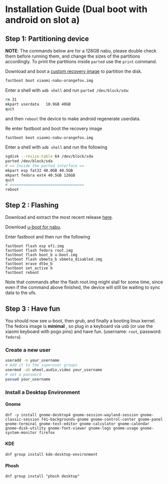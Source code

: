 # Installation Guide (Dual boot with android on slot a)

## Step 1: Partitioning device

**NOTE**: The commands below are for a 128GB nabu, please double check them before running them, and change the sizes of the partitions accordingly. To print the partitions inside `parted` use the `print` command.

Download and boot a [custom recovery image](https://github.com/serdeliuk/xiaomi-nabu-orangefox/releases) to partition the disk.

```sh
fastboot boot xiaomi-nabu-orangefox.img 
```

Enter a shell with `adb shell` and run `parted /dev/block/sda`: 

```sh
rm 31
mkpart userdata   10.9GB 40GB
quit
```

and then `reboot` the device to make android regenerate userdata. 

Re enter fastboot and boot the recovery image

```sh
fastboot boot xiaomi-nabu-orangefox.img 
```

Enter a shell with `adb shell` and run the following

```sh
sgdisk --resize-table 64 /dev/block/sda
parted /dev/block/sda
# == Inside the parted interface ==
mkpart esp fat32 40.0GB 40.5GB
mkpart fedora ext4 40.5GB 126GB
quit 
# =================================
reboot
```

## Step 2 : Flashing

Download and extract the most recent release [here](https://github.com/nik012003/nabu-fedora-builder/releases).

Download [u-boot for nabu](https://gitlab.com/sm8150-mainline/u-boot/-/jobs).

Enter fastboot and then run the following

```
fastboot flash esp efi.img
fastboot flash fedora root.img
fastboot flash boot_b u-boot.img
fastboot flash vbmeta_b vbmeta_disabled.img
fastboot erase dtbo_b
fastboot set_active b
fastboot reboot
```

Note that commands after the flash root.img might stall for some time, since even if the command above finished, the device will still be waiting to sync data to the ufs.

## Step 3 : Have fun 

You should now see u-boot, then grub, and finally a booting linux kernel. 
The fedora image is __minimal__ , so plug in a keyboard via usb (or use the xiaomi keyboard with pogo pins) and have fun. (username: `root`, password: `fedora`). 

### Create a new user 

```sh
useradd -m your_username
# Add it to the superuser groups
usermod -aG wheel,audio,video your_username
# set a password 
passwd your_username
```

### Install a Desktop Environment

#### Gnome 
```
dnf -y install gnome-desktop4 gnome-session-wayland-session gnome-classic-session f41-backgrounds-gnome gnome-control-center gnome-panel gnome-terminal gnome-text-editor gnome-calculator gnome-calendar gnome-disk-utility gnome-font-viewer gnome-logs gnome-usage gnome-system-monitor firefox
```

#### KDE 

```
dnf group install kde-desktop-environment
```

#### Phosh 

```
dnf group install "phosh desktop"
```
